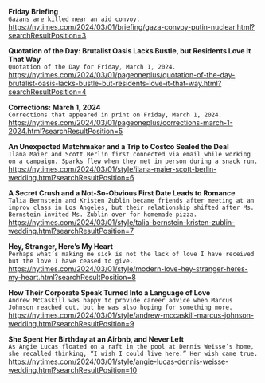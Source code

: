 **Friday Briefing**\
`Gazans are killed near an aid convoy.`\
https://nytimes.com/2024/03/01/briefing/gaza-convoy-putin-nuclear.html?searchResultPosition=3

**Quotation of the Day: Brutalist Oasis Lacks Bustle, but Residents Love It That Way**\
`Quotation of the Day for Friday, March 1, 2024.`\
https://nytimes.com/2024/03/01/pageoneplus/quotation-of-the-day-brutalist-oasis-lacks-bustle-but-residents-love-it-that-way.html?searchResultPosition=4

**Corrections: March 1, 2024**\
`Corrections that appeared in print on Friday, March 1, 2024.`\
https://nytimes.com/2024/03/01/pageoneplus/corrections-march-1-2024.html?searchResultPosition=5

**An Unexpected Matchmaker and a Trip to Costco Sealed the Deal**\
`Ilana Maier and Scott Berlin first connected via email while working on a campaign. Sparks flew when they met in person during a snack run.`\
https://nytimes.com/2024/03/01/style/ilana-maier-scott-berlin-wedding.html?searchResultPosition=6

**A Secret Crush and a Not-So-Obvious First Date Leads to Romance**\
`Talia Bernstein and Kristen Zublin became friends after meeting at an improv class in Los Angeles, but their relationship shifted after Ms. Bernstein invited Ms. Zublin over for homemade pizza.`\
https://nytimes.com/2024/03/01/style/talia-bernstein-kristen-zublin-wedding.html?searchResultPosition=7

**Hey, Stranger, Here’s My Heart**\
`Perhaps what’s making me sick is not the lack of love I have received but the love I have ceased to give.`\
https://nytimes.com/2024/03/01/style/modern-love-hey-stranger-heres-my-heart.html?searchResultPosition=8

**How Their Corporate Speak Turned Into a Language of Love**\
`Andrew McCaskill was happy to provide career advice when Marcus Johnson reached out, but he was also hoping for something more.`\
https://nytimes.com/2024/03/01/style/andrew-mccaskill-marcus-johnson-wedding.html?searchResultPosition=9

**She Spent Her Birthday at an Airbnb, and Never Left**\
`As Angie Lucas floated on a raft in the pool at Dennis Weisse’s home, she recalled thinking, “I wish I could live here.” Her wish came true.`\
https://nytimes.com/2024/03/01/style/angie-lucas-dennis-weisse-wedding.html?searchResultPosition=10

